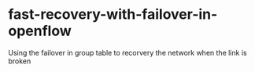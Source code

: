 # fast-recovery-with-failover-in-openflow
Using the failover in group table to recorvery the network when the link is broken
